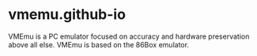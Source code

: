 # vmemu.github-io

VMEmu is a PC emulator focused on accuracy and hardware preservation above all else. VMEmu is based on the 86Box emulator.